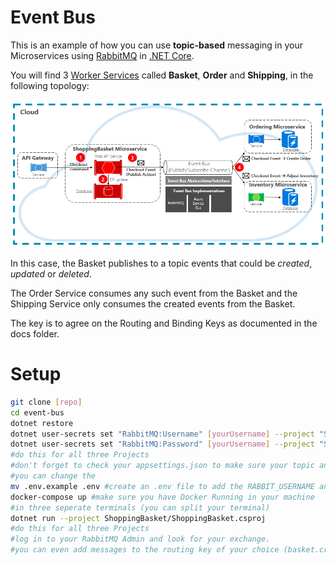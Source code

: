 # Event Bus
This is an example of how you can use **topic-based** messaging in your Microservices using [RabbitMQ](https://www.rabbitmq.com/tutorials/tutorial-five-dotnet.html) in [.NET Core](https://docs.microsoft.com/en-us/aspnet/core/getting-started/?view=aspnetcore-3.1&tabs=linux).

You will find 3 [Worker Services](https://docs.microsoft.com/en-us/aspnet/core/fundamentals/host/hosted-services?view=aspnetcore-3.1&tabs=visual-studio) called **Basket**, **Order** and **Shipping**, in the following topology:

![alt Topology](https://github.com/liwoo/event-bus/blob/master/docs/topology.png?raw=true)

In this case, the Basket publishes to a topic events that could be _created_, _updated_ or _deleted_.

The Order Service consumes any such event from the Basket and the Shipping Service only consumes the created events from the Basket.

The key is to agree on the Routing and Binding Keys as documented in the docs folder.

# Setup

``` bash
git clone [repo]
cd event-bus
dotnet restore
dotnet user-secrets set "RabbitMQ:Username" [yourUsername] --project "ShoppingBasket/" #set RabbitMQ Username on specific Project
dotnet user-secrets set "RabbitMQ:Password" [yourUsername] --project "ShoppingBasket/"
#do this for all three Projects
#don't forget to check your appsettings.json to make sure your topic and RabbitMQ Host is setup correctly
#you can change the 
mv .env.example .env #create an .env file to add the RABBIT_USERNAME and RABBIT_PASSWORD 
docker-compose up #make sure you have Docker Running in your machine
#in three seperate terminals (you can split your terminal)
dotnet run --project ShoppingBasket/ShoppingBasket.csproj
#do this for all three Projects
#log in to your RabbitMQ Admin and look for your exchange.
#you can even add messages to the routing key of your choice (basket.created) with a payload from the Admin and watch the consumers pick it up!
```